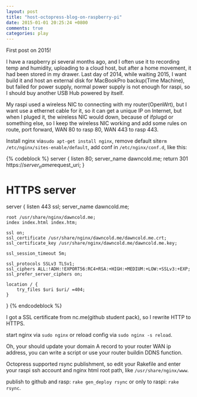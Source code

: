 ```yaml
---
layout: post
title: "host-octopress-blog-on-raspberry-pi"
date: 2015-01-01 20:25:24 +0800
comments: true
categories: play
---
```


First post on 2015!

I have a raspberry pi several months ago, and I often use it to recording temp and humidity, uploading to a cloud host, but after a home movement, it had been stored in my drawer. Last day of 2014, while waiting 2015, I want build it and host an external disk for MacBookPro backup(Time Machine), but failed for power supply, normal power supply is not enough for raspi, so I should buy another USB Hub powered by itself.

My raspi used a wireless NIC to connecting with my router(OpenWrt), but I want use a ethernet cable for it, so it can get a unique IP on Internet, but when I pluged it, the wireless NIC would down, because of ifplugd or something else, so I keep the wireless NIC working and add some rules on route, port forward, WAN 80 to rasp 80, WAN 443 to rasp 443.

Install nginx via`sudo apt-get install nginx`, remove default site`rm /etc/nginx/sites-enable/default`, add conf in `/etc/nginx/conf.d`, like this:

{% codeblock %}
server {
	listen 80;
	server_name dawncold.me;
	return 301 https://$server_name$request_uri;
}

# HTTPS server

server {
	listen 443 ssl;
	server_name dawncold.me;

	root /usr/share/nginx/dawncold.me;
	index index.html index.htm;

	ssl on;
	ssl_certificate /usr/share/nginx/dawncold.me/dawncold.me.crt;
	ssl_certificate_key /usr/share/nginx/dawncold.me/dawncold.me.key;

	ssl_session_timeout 5m;

	ssl_protocols SSLv3 TLSv1;
	ssl_ciphers ALL:!ADH:!EXPORT56:RC4+RSA:+HIGH:+MEDIUM:+LOW:+SSLv3:+EXP;
	ssl_prefer_server_ciphers on;

	location / {
		try_files $uri $uri/ =404;
	}
}
{% endcodeblock %}

I got a SSL certificate from nc.me(github student pack), so I rewrite HTTP to HTTPS.

start nginx via `sudo nginx` or reload config via `sudo nginx -s reload`.

Oh, your should update your domain A record to your router WAN ip address, you can write a script or use your router buildin DDNS function.

Octopress supported rsync publishment, so edit your Rakefile and enter your raspi ssh account and nginx html root path, like `/usr/share/nginx/www`.

publish to github and rasp: `rake gen_deploy rsync` or only to raspi: `rake rsync`.